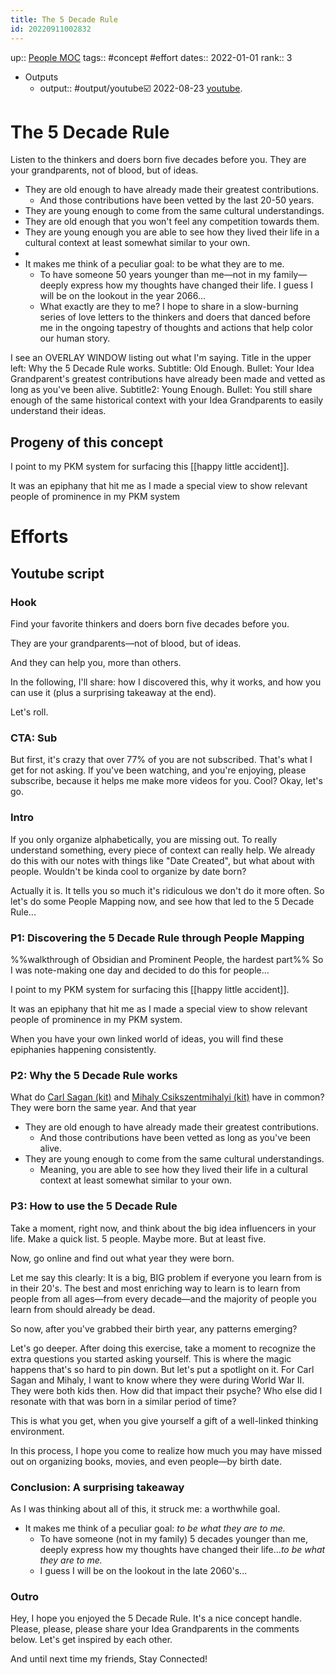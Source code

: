 ```yaml
---
title: The 5 Decade Rule
id: 20220911002832
---
```

up:: [People MOC]([[20220923162947]])
tags:: #concept #effort
dates:: 2022-01-01 
rank:: 3

- Outputs
	- output::  #output/youtube☑️ 2022-08-23 [youtube](https://www.youtube.com/watch?v=WWRhpYScofk&t=460s).

# The 5 Decade Rule
Listen to the thinkers and doers born five decades before you. 
They are your grandparents, not of blood, but of ideas. 

- They are old enough to have already made their greatest contributions.
	- And those contributions have been vetted by the last 20-50 years.
- They are young enough to come from the same cultural understandings.
- They are old enough that you won't feel any competition towards them.
- They are young enough you are able to see how they lived their life in a cultural context at least somewhat similar to your own.
- 
- It makes me think of a peculiar goal: to be what they are to me. 
	- To have someone 50 years younger than me—not in my family—deeply express how my thoughts have changed their life. I guess I will be on the lookout in the year 2066...
	- What exactly are they to me? I hope to share in a slow-burning series of love letters to the thinkers and doers that danced before me in the ongoing tapestry of thoughts and actions that help color our human story.

I see an OVERLAY WINDOW listing out what I'm saying. Title in the upper left: Why the 5 Decade Rule works. Subtitle: Old Enough. Bullet: Your Idea Grandparent's greatest contributions have already been made and vetted as long as you've been alive. Subtitle2: Young Enough. Bullet: You still share enough of the same historical context with your Idea Grandparents to easily understand their ideas.

## Progeny of this concept
I point to my PKM system for surfacing this [[happy little accident]]. 

It was an epiphany that hit me as I made a special view to show relevant people of prominence in my PKM system


# Efforts
## Youtube script

### Hook
Find your favorite thinkers and doers born five decades before you. 

They are your grandparents—not of blood, but of ideas. 

And they can help you, more than others.

In the following, I'll share: how I discovered this, why it works, and how you can use it (plus a surprising takeaway at the end).

Let's roll.

### CTA: Sub
But first, it's crazy that over 77% of you are not subscribed. That's what I get for not asking. If you've been watching, and you're enjoying, please subscribe, because it helps me make more videos for you. Cool? Okay, let's go.

### Intro
If you only organize alphabetically, you are missing out. To really understand something, every piece of context can really help. We already do this with our notes with things like "Date Created", but what about with people. Wouldn't be kinda cool to organize by date born?

Actually it is. It tells you so much it's ridiculous we don't do it more often. So let's do some People Mapping now, and see how that led to the 5 Decade Rule...

### P1: Discovering the 5 Decade Rule through People Mapping
%%walkthrough of Obsidian and Prominent People, the hardest part%%
So I was note-making one day and decided to do this for people...


I point to my PKM system for surfacing this [[happy little accident]]. 

It was an epiphany that hit me as I made a special view to show relevant people of prominence in my PKM system. 

When you have your own linked world of ideas, you will find these epiphanies happening consistently.

### P2: Why the 5 Decade Rule works
What do [Carl Sagan (kit)]([[20220909053959]]) and [Mihaly Csikszentmihalyi (kit)]([[20220825014351]]) have in common? They were born the same year. And that year

- They are old enough to have already made their greatest contributions.
	- And those contributions have been vetted as long as you've been alive.  
- They are young enough to come from the same cultural understandings.
	- Meaning, you are able to see how they lived their life in a cultural context at least somewhat similar to your own.

### P3: How to use the 5 Decade Rule
Take a moment, right now, and think about the big idea influencers in your life. Make a quick list. 5 people. Maybe more. But at least five. 

Now, go online and find out what year they were born. 

Let me say this clearly: It is a big, BIG problem if everyone you learn from is in their 20's. The best and most enriching way to learn is to learn from people from all ages—from every decade—and the majority of people you learn from should already be dead.

So now, after you've grabbed their birth year, any patterns emerging?

Let's go deeper. After doing this exercise, take a moment to recognize the extra questions you started asking yourself. This is where the magic happens that's so hard to pin down. But let's put a spotlight on it. For Carl Sagan and Mihaly, I want to know where they were during World War II. They were both kids then. How did that impact their psyche? Who else did I resonate with that was born in a similar period of time?

This is what you get, when you give yourself a gift of a well-linked thinking environment.

In this process, I hope you come to realize how much you may have missed out on organizing books, movies, and even people—by birth date.


### Conclusion: A surprising takeaway
As I was thinking about all of this, it struck me: a worthwhile goal. 

- It makes me think of a peculiar goal: *to be what they are to me.* 
	- To have someone (not in my family) 5 decades younger than me, deeply express how my thoughts have changed their life...*to be what they are to me.* 
	- I guess I will be on the lookout in the late 2060's...

### Outro
Hey, I hope you enjoyed the 5 Decade Rule. It's a nice concept handle. Please, please, please share your Idea Grandparents in the comments below. Let's get inspired by each other.

And until next time my friends, Stay Connected!
